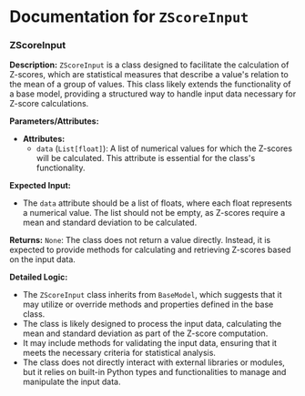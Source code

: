 # Documentation for `ZScoreInput`

### ZScoreInput

**Description:**
`ZScoreInput` is a class designed to facilitate the calculation of Z-scores, which are statistical measures that describe a value's relation to the mean of a group of values. This class likely extends the functionality of a base model, providing a structured way to handle input data necessary for Z-score calculations.

**Parameters/Attributes:**
- **Attributes:**
  - `data` (`List[float]`): A list of numerical values for which the Z-scores will be calculated. This attribute is essential for the class's functionality.
  
**Expected Input:**
- The `data` attribute should be a list of floats, where each float represents a numerical value. The list should not be empty, as Z-scores require a mean and standard deviation to be calculated.

**Returns:**
`None`: The class does not return a value directly. Instead, it is expected to provide methods for calculating and retrieving Z-scores based on the input data.

**Detailed Logic:**
- The `ZScoreInput` class inherits from `BaseModel`, which suggests that it may utilize or override methods and properties defined in the base class.
- The class is likely designed to process the input data, calculating the mean and standard deviation as part of the Z-score computation.
- It may include methods for validating the input data, ensuring that it meets the necessary criteria for statistical analysis.
- The class does not directly interact with external libraries or modules, but it relies on built-in Python types and functionalities to manage and manipulate the input data.